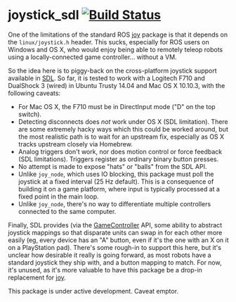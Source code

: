joystick_sdl [![Build Status](https://travis-ci.org/mikepurvis/joystick_sdl.svg?branch=master)](https://travis-ci.org/mikepurvis/joystick_sdl)
============

One of the limitations of the standard ROS [joy][1] package is that it
depends on the `linux/joystick.h` header. This sucks, especially for ROS
users on Windows and OS X, who would enjoy being able to remotely teleop
robots using a locally-connected game controller... without a VM.

So the idea here is to piggy-back on the cross-platform joystick support
available in [SDL][2]. So far, it is tested to work with a Logitech F710
and DualShock 3 (wired) in Ubuntu Trusty 14.04 and Mac OS X 10.10.3,
with the following caveats:

  * For Mac OS X, the F710 must be in DirectInput mode ("D" on the top switch).
  * Detecting disconnects does _not_ work under OS X (SDL limitation). There
    are some extremely hacky ways which this could be worked around, but
    the most realistic path is to wait for an upstream fix, especially as
    OS X tracks upstream closely via Homebrew.
  * Analog triggers don't work, nor does motion control or force feedback
    (SDL limitations). Triggers register as ordinary binary button presses.
  * No attempt is made to expose "hats" or "balls" from the SDL API.
  * Unlike `joy_node`, which uses IO blocking, this package must poll the
    joystick at a fixed interval (25 Hz default). This is a consequence of
    building it on a game platform, where input is typically processed at
    a fixed point in the main loop.
  * Unlike `joy_node`, there's no way to differentiate multiple controllers
    connected to the same computer.

Finally, SDL provides (via the [GameController][3] API, some ability to abstract
joystick mappings so that disparate units can swap in for each other more
easily (eg, every device has an "A" button, even if it's the one with an
X on it on a PlayStation pad). There's some rough-in to support this here,
but it's unclear how desirable it really is going forward, as most robots
have a standard joystick they ship with, and a button mapping to match. For
now, it's unused, as it's more valuable to have this package be a drop-in
replacement for [joy](http://wiki.ros.org/joy).

This package is under active development. Caveat emptor.

[1]: https://github.com/ros-drivers/joystick_drivers/tree/indigo-devel/joy
[2]: https://wiki.libsdl.org/CategoryJoystick
[3]: https://wiki.libsdl.org/CategoryGameController

